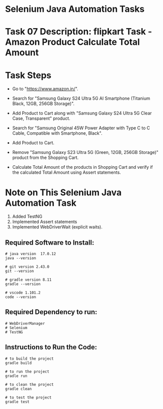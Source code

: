 # Selenium Java Automation Tasks

# Task 07 Description: flipkart Task - Amazon Product Calculate Total Amount
# Task Steps
- Go to "https://www.amazon.in/".

- Search for "Samsung Galaxy S24 Ultra 5G AI Smartphone (Titanium Black, 12GB, 256GB Storage)".

- Add Product to Cart along with "Samsung Galaxy S24 Ultra 5G Clear Case, Transparent" product.

- Search for "Samsung Original 45W Power Adapter with Type C to C Cable, Compatible with Smartphone, Black".

- Add Product to Cart.

- Remove "Samsung Galaxy S23 Ultra 5G (Green, 12GB, 256GB Storage)" product from the Shopping Cart.

- Calculate Total Amount of the products in Shopping Cart and verify if the calculated Total Amount using Assert statements.

# Note on This Selenium Java Automation Task
1. Added TestNG
2. Implemented Assert statements
3. Implemented WebDriverWait (explicit waits).

## Required Software to Install:
```
# java version  17.0.12
java --version
```
```
# git version 2.43.0
git --version
```
```
# gradle version 8.11
gradle --version
```
```
# vscode 1.101.2
code --version
```
## Required Dependency to run:
```
# WebDriverManager
# Selenium
# TestNG
```
## Instructions to Run the Code:
```
# to build the project
gradle build
```
```
# to run the project
gradle run
```
```
# to clean the project
gradle clean
```
```
# to test the project
gradle test
```
